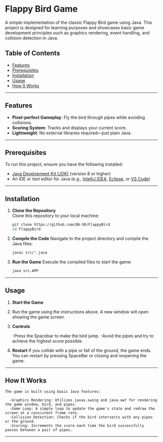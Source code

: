 # Flappy Bird Game

A simple implementation of the classic Flappy Bird game using Java. This project is designed for learning purposes and showcases basic game development principles such as graphics rendering, event handling, and collision detection in Java.

## Table of Contents
- [Features](#features)
- [Prerequisites](#prerequisites)
- [Installation](#installation)
- [Usage](#usage)
- [How It Works](#how-it-works)


---

## Features
- **Pixel-perfect Gameplay**: Fly the bird through pipes while avoiding collisions.
- **Scoring System**: Tracks and displays your current score.
- **Lightweight**: No external libraries required—just plain Java.

---

## Prerequisites
To run this project, ensure you have the following installed:
- [Java Development Kit (JDK)](https://www.oracle.com/java/technologies/javase-downloads.html) (version 8 or higher)
- An IDE or text editor for Java (e.g., [IntelliJ IDEA](https://www.jetbrains.com/idea/), [Eclipse](https://www.eclipse.org/), or [VS Code](https://code.visualstudio.com/))

---

## Installation
1. **Clone the Repository**  
   Clone this repository to your local machine:
   
   ```bash
   git clone https://github.com/GN-SR/FlappyBird
   cd FlappyBird
   ```

2. **Compile the Code**
   Navigate to the project directory and compile the Java files:

   ```bash
   javac src/*.java
   ```

3. **Run the Game**
   Execute the compiled files to start the game:
   ```bash
   java src.APP
   ```
---

## Usage
1. **Start the Game**
2. 
    Run the game using the instructions above. A new window will open showing the game screen.

3. **Controls**

    -Press the Spacebar to make the bird jump.
    -Avoid the pipes and try to achieve the highest score possible.
   
3. **Restart**
    If you collide with a pipe or fall of the ground, the game ends. You can restart by pressing SpaceBar or closing and reopening the game.

---

## How It Works

    The game is built using basic Java features:

      -Graphics Rendering: Utilizes javax.swing and java.awt for rendering the game window, bird, and pipes.
      -Game Loop: A simple loop to update the game's state and redraw the screen at a consistent frame rate.
      -Collision Detection: Checks if the bird intersects with any pipes or the ground.
      -Scoring: Increments the score each time the bird successfully passes between a pair of pipes.

---
